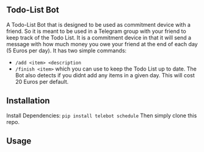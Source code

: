 ## Todo-List Bot
A Todo-List Bot that is designed to be used as commitment device with a friend. So it is meant to be used in a Telegram group with your friend to keep track of the Todo List. It is a commitment device in that it will send a message with how much money you owe your friend at the end of each day (5 Euros per day). It has two simple commands:
- `/add <item> <description`
- `/finish <item>`
which you can use to keep the Todo List up to date. The Bot 
also detects if you didnt add any items in a given day. This will cost 20 Euros per default.

## Installation
Install Dependencies:
`pip install telebot schedule`
Then simply clone this repo.

## Usage




